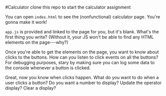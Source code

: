 #Calculator
clone this repo to start the calculator assignment

You can open `index.html` to see the (nonfunctional) calculator page. You're gonna make it work!

`app.js` is provided and linked to the page for you, but it's blank. What's the first thing you write? (Without it, your JS won't be able to find any HTML elements on the page---why?)

Once you're able to get the elements on the page, you want to know about clicks to the buttons. How can you listen to click events on all the buttons? For debugging purposes, stary by making sure you can log some data to the console whenever a button is clicked.

Great, now you know when clicks happen. What do you want to do when a user clicks a button? Do you want a number to display? Update the operator display? Clear a display?
